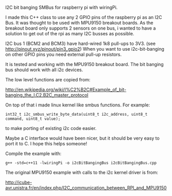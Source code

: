 I2C bit banging SMBus for raspberry pi with wiringPi. 

I made this C++ class to use any 2 GPIO pins of the raspberry pi as an I2C Bus. It was thought to be used with MPU9150 breakout boards. As the breakout board only supports 2 sensors on one bus, i wanted to have a solution to get out of the rpi as many I2C busses as possible.

I2C bus 1 (BCM2 and BCM3) have hard-wired 1k8 pull-ups to 3V3. (see http://pinout.xyz/pinout/pin3_gpio2) When you want to use i2c-bit-banging on other GPIO pins you need external pull-up resistors.

It is tested and working with the MPU9150 breakout board. The bit banging bus should work with all i2c devices.

The low level functions are copied from:

http://en.wikipedia.org/wiki/I%C2%B2C#Example_of_bit-banging_the_I.C2.B2C_master_protocol

On top of that i made linux kernel like smbus functions. For example:

`int32_t i2c_smbus_write_byte_data(uint8_t i2c_address, uint8_t command, uint8_t value);`

to make porting of existing i2c code easier.

Maybe a C interface would have been nicer, but it should be very easy to port it to C. I hope this helps someone!



Compile the example with:

`g++ -std=c++11 -lwiringPi -o i2cBitBangingBus i2cBitBangingBus.cpp`



The original MPU9150 example with calls to the i2c kernel driver is from:

http://icube-avr.unistra.fr/en/index.php/I2C_communication_between_RPI_and_MPU9150
